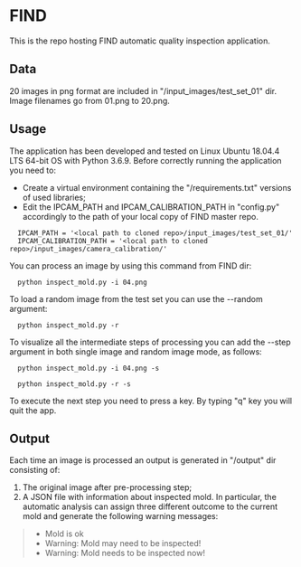 # FIND

This is the repo hosting FIND automatic quality inspection application.


## Data

20 images in png format are included in "/input_images/test_set_01" dir. Image filenames go from 01.png to 20.png.


## Usage

The application has been developed and tested on Linux Ubuntu 18.04.4 LTS 64-bit OS with Python 3.6.9.
Before correctly running the application you need to:
- Create a virtual environment containing the "/requirements.txt" versions of used libraries;
- Edit the IPCAM_PATH and IPCAM_CALIBRATION_PATH in "config.py" accordingly to the path of your local copy of FIND master repo.
```
  IPCAM_PATH = '<local path to cloned repo>/input_images/test_set_01/'
  IPCAM_CALIBRATION_PATH = '<local path to cloned repo>/input_images/camera_calibration/'
```
You can process an image by using this command from FIND dir:
```
  python inspect_mold.py -i 04.png
```
To load a random image from the test set you can use the --random argument:
```
  python inspect_mold.py -r
```
To visualize all the intermediate steps of processing you can add the --step argument in both single image and random image mode, as follows:
```
  python inspect_mold.py -i 04.png -s
 
  python inspect_mold.py -r -s
 ```
To execute the next step you need to press a key. By typing "q" key you will quit the app.

 ## Output

Each time an image is processed an output is generated in "/output" dir consisting of:
1. The original image after pre-processing step;
2. A JSON file with information about inspected mold. In particular, the automatic analysis can assign three different outcome to the current mold and generate the following warning messages:<br>
>  - Mold is ok<br>
>  - Warning: Mold may need to be inspected!<br>
>  - Warning: Mold needs to be inspected now!<br>
  
